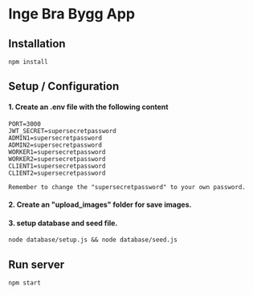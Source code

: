 # Inge Bra Bygg App

## Installation

```
npm install

```

## Setup / Configuration

#### 1. Create an .env file with the following content

```
PORT=3000
JWT_SECRET=supersecretpassword 
ADMIN1=supersecretpassword
ADMIN2=supersecretpassword
WORKER1=supersecretpassword
WORKER2=supersecretpassword
CLIENT1=supersecretpassword
CLIENT2=supersecretpassword

Remember to change the "supersecretpassword" to your own password.
```
#### 2. Create an "upload_images" folder for save images.

#### 3. setup database and seed file.

```
node database/setup.js && node database/seed.js

```

## Run server

```
npm start 

```
